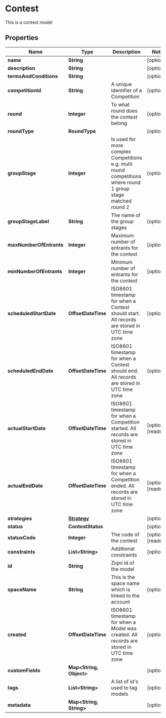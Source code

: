 

# Contest

This is a contest model

## Properties

| Name | Type | Description | Notes |
|------------ | ------------- | ------------- | -------------|
|**name** | **String** |  |  [optional] |
|**description** | **String** |  |  [optional] |
|**termsAndConditions** | **String** |  |  [optional] |
|**competitionId** | **String** | A unique identifier of a Competition |  [optional] |
|**round** | **Integer** | To what round does the contest belong |  [optional] |
|**roundType** | **RoundType** |  |  [optional] |
|**groupStage** | **Integer** | Is used for more complex Competitions e.g. multi round competitions where round 1 group stage matched round 2 |  [optional] |
|**groupStageLabel** | **String** | The name of the group stages |  [optional] |
|**maxNumberOfEntrants** | **Integer** | Maximum number of entrants for the contest |  [optional] |
|**minNumberOfEntrants** | **Integer** | Minimum number of entrants for the contest |  [optional] |
|**scheduledStartDate** | **OffsetDateTime** | ISO8601 timestamp for when a Contest should start. All records are stored in UTC time zone |  [optional] |
|**scheduledEndDate** | **OffsetDateTime** | ISO8601 timestamp for when a Contest should end. All records are stored in UTC time zone |  [optional] |
|**actualStartDate** | **OffsetDateTime** | ISO8601 timestamp for when a Competition started. All records are stored in UTC time zone |  [optional] [readonly] |
|**actualEndDate** | **OffsetDateTime** | ISO8601 timestamp for when a Competition ended. All records are stored in UTC time zone |  [optional] [readonly] |
|**strategies** | [**Strategy**](Strategy.md) |  |  [optional] |
|**status** | **ContestStatus** |  |  [optional] |
|**statusCode** | **Integer** | The code of the contest |  [optional] [readonly] |
|**constraints** | **List&lt;String&gt;** | Additional constraints |  [optional] |
|**id** | **String** | Ziqni id of the model |  |
|**spaceName** | **String** | This is the space name which is linked to the account |  [optional] |
|**created** | **OffsetDateTime** | ISO8601 timestamp for when a Model was created. All records are stored in UTC time zone |  [optional] |
|**customFields** | **Map&lt;String, Object&gt;** |  |  [optional] |
|**tags** | **List&lt;String&gt;** | A list of id&#39;s used to tag models |  [optional] |
|**metadata** | **Map&lt;String, String&gt;** |  |  [optional] |



